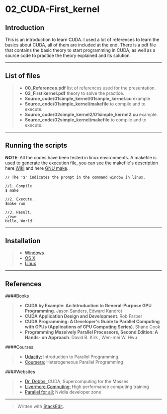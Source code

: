 02_CUDA-First_kernel
===================

Introduction
-------------
This is an introduction to learn CUDA. I used a lot of references to learn the basics about CUDA, all of them are included at the end. There is a pdf file that contains the basic theory to start programming in CUDA, as well as a source code to practice the theory explained and its solution.

-------------

List of files
-------------
> * **00_References.pdf** list of references used for the presentation.
> * **02_First kernel.pdf** theory to solve the practice.
> * **Source_code/01simple_kernel/01simple_kernel.cu**  example.
> * **Source_code/01simple_kernel/makefile**  to compile and to execute.
> * **Source_code/02simple_kernel2/01simple_kernel2.cu**  example.
> * **Source_code/02simple_kernel/makefile**  to compile and to execute..

-------------

Running the scripts
-------------

**NOTE**: All the codes have been tested in linux environments. A makefile is used to generate the execution file, you can see the makefile's description here [Wiki](http://en.wikipedia.org/wiki/Makefile) and here [GNU make](https://www.gnu.org/software/make/manual/make.html#Introduction).

```
// The '$' indicates the prompt in the command window in linux.

//1. Compile. 
$ make

//2. Execute. 
$make run

//3. Result.
./exe
Hello, World!
```
-------------

Installation
-------------


>* [Windows](http://docs.nvidia.com/cuda/cuda-getting-started-guide-for-microsoft-windows/index.html)
>* [OS X](http://docs.nvidia.com/cuda/cuda-getting-started-guide-for-mac-os-x/index.html)
>* [Linux](http://docs.nvidia.com/cuda/cuda-getting-started-guide-for-linux/index.html)

-------------

References
-------------

####Books
>* **CUDA by Example: An Introduction to General-Purpose GPU Programming**. Jason Sanders, Edward Kandrot
>* **CUDA Application Design and Development**. Rob Farber
>* **CUDA Programming: A Developer's Guide to Parallel Computing with GPUs (Applications of GPU Computing Series)**. Shane Cook
>* **Programming Massively Parallel Processors, Second Edition: A Hands- on Approach**. David B. Kirk , Wen-mei W. Hwu

####Courses
>* [Udacity:](https://www.udacity.com/course/cs344) Introduction to Parallel Programming.
>* [Coursera:](https://www.coursera.org/course/hetero) Heterogeneous Parallel Programming

####Websites

>* [Dr. Dobbs: ](http://www.drdobbs.com/parallel/cuda-supercomputing-for-the-masses-part/207200659) CUDA, Supercomputing for the Masses.
>* [Livermore Computing:](https://computing.llnl.gov/?set=training&page=index) High performance computing training
>* [Parallel for all:](http://devblogs.nvidia.com/parallelforall/) Nvidia developer zone

-------------


> Written with [StackEdit](https://stackedit.io/).
